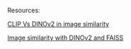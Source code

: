 Resources:

[CLIP Vs DINOv2 in image similarity](https://medium.com/aimonks/clip-vs-dinov2-in-image-similarity-6fa5aa7ed8c6)

[Image similarity with DINOv2 and FAISS](https://medium.com/aimonks/image-similarity-with-dinov2-and-faiss-741744bc5804)
